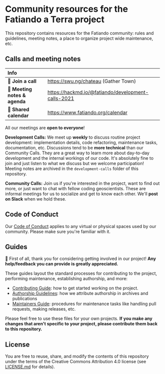 # Community resources for the Fatiando a Terra project

This repository contains resources for the Fatiando community: rules and
guidelines, meeting notes, a place to organize project wide maintenance, etc.

## Calls and meeting notes

| Info | |
|:--|:---|
| 📱 **Join a call** | https://swu.ng/chateau (Gather Town) |
| 📜 **Meeting notes & agenda** | https://hackmd.io/@fatiando/development-calls-2021 |
| 📅 **Shared calendar** | https://www.fatiando.org/calendar |

All our meetings are **open to everyone**!

**Development Calls:** We meet up **weekly** to discuss routine project
development: implementation details, code refactoring, maintenance tasks,
documentation, etc. Discussions tend to be **more technical** than our
Community Calls.
They are a great way to learn more about day-to-day development and the
internal workings of our code.
It's absolutely fine to join and just listen to what we discuss
but we welcome participation!
Meeting notes are archived in the `development-calls` folder of this repository.

**Community Calls:** Join us if you're interested in the project, want to find
out more, or just want to chat with fellow coding geoscientists. These are
informal meetings for us to socialize and get to know each other.
We'll **post on Slack** when we hold these.

## Code of Conduct

Our [Code of Conduct](CODE_OF_CONDUCT.md) applies to any virtual or physical
spaces used by our community.
Please make sure you're familiar with it.

## Guides

:tada: First of all, thank you for considering getting involved in our project!
**Any help/feedback you can provide is greatly appreciated.**

These guides layout the standard processes for contributing to the project,
performing maintenance, establishing authorship, and more:

* [Contributing Guide](CONTRIBUTING.md): how to get started working on the
  project.
* [Authorship Guidelines](AUTHORSHIP.md): how we attribute authorship in
  archives and publications
* [Maintainers Guide](MAINTENANCE.md): procedures for maintenance tasks like
  handling pull requests, making releases, etc.

Please feel free to use these files for your own projects.
**If you make any changes that aren't specific to your project,
please contribute them back to this repository.**

## License

You are free to reuse, share, and modify the contents of this repository under
the terms of the Creative Commons Attribution 4.0 license (see
[LICENSE.md](LICENSE.md) for details).
